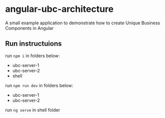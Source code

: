 # angular-ubc-architecture
A small example application to demonstrate how to create Unique Business Components in Angular

## Run instructuions

run `npm i` in folders below:

* ubc-server-1
* ubc-server-2
* shell

run `npm run dev` in folders below:

* ubc-server-1
* ubc-server-2


run `ng serve` in shell folder